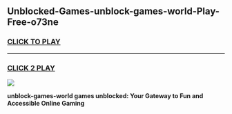 
## Unblocked-Games-unblock-games-world-Play-Free-o73ne
<h3>
<a href="https://premium76.site?title=unblock-games-world&ref=12A">CLICK TO PLAY</a></h3>
<hr>

<h3>
<a href="https://premium76.site?title=unblock-games-world&ref=12A">CLICK 2 PLAY</a>
  
</h3>

<a href="https://premium76.site?title=unblock-games-world&ref=12A"><img src="https://clearcache.store/games.png"></a>


**unblock-games-world games unblocked: Your Gateway to Fun and Accessible Online Gaming**
